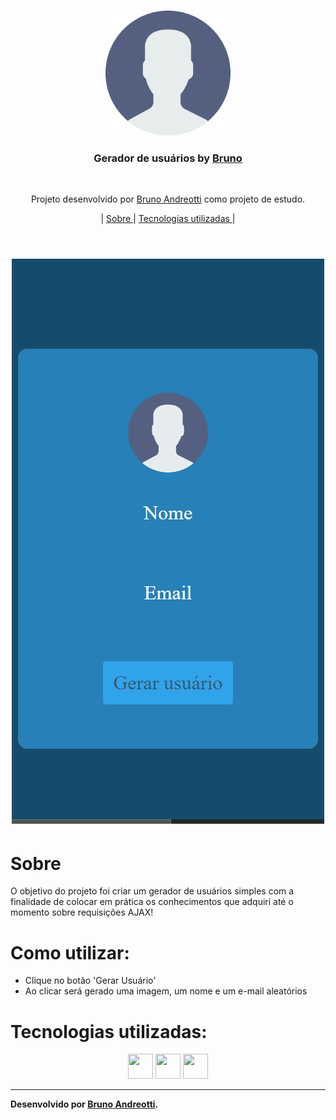 <br />
<p align="center">
    <img src="./149071.png" alt="Logo" width="200">

  <h3 align="center">Gerador de usuários by <a href="https://github.com/brunoandreotti">Bruno</a></h3>
 <br />
  <p align="center">
     Projeto desenvolvido por <a class="credits" href="https://www.linkedin.com/in/bruno-andreotti-9384411b4/" target="_blank">Bruno Andreotti</a> como projeto de estudo.
      <p align="center">
  | <a href="#sobre"> Sobre </a> |    
  <a href="#tecnologias-utilizadas"> Tecnologias utilizadas </a> |     
       <br />
    <br />
    <h1 align="center">
    <img src="./readme/user1.gif" alt="gif-readme">
 </h1>
  </p>
</p>

# Sobre

O objetivo do projeto foi criar um gerador de usuários simples com a finalidade de colocar em prática os conhecimentos que adquiri até o momento sobre requisições AJAX!

# Como utilizar:

- Clique no botão 'Gerar Usuário'
- Ao clicar será gerado uma imagem, um nome e um e-mail aleatórios


# Tecnologias utilizadas:

<p align="center">
<img src="https://cdn.jsdelivr.net/gh/devicons/devicon/icons/html5/html5-original.svg" height="40" width="40" /> <img src="https://cdn.jsdelivr.net/gh/devicons/devicon/icons/css3/css3-original.svg" height="40" width="40" /> <img src="https://cdn.jsdelivr.net/gh/devicons/devicon/icons/javascript/javascript-plain.svg" height="40" width="40" />
</p>

---

**Desenvolvido por [Bruno Andreotti](https://www.linkedin.com/in/bruno-andreotti-9384411b4/).**

